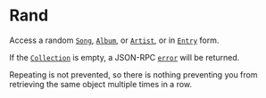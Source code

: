 # Rand
Access a random [`Song`](../../common-objects/song.md), [`Album`](../../common-objects/album.md), or [`Artist`](../../common-objects/artist.md), or in [`Entry`](../../common-objects/entry.md) form.

If the [`Collection`](../../common-objects/collection.md) is empty, a JSON-RPC [`error`](../json-rpc.md#example-json-rpc-20-failed-response) will be returned.

Repeating is not prevented, so there is nothing preventing you from retrieving the same object multiple times in a row.
